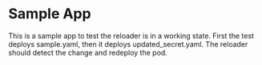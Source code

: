# Sample App

This is a sample app to test the reloader is in a working state. First the test deploys sample.yaml,
then it deploys updated_secret.yaml. The reloader should detect the change and redeploy the pod.
